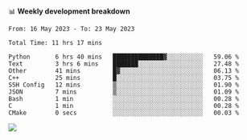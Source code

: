 📊 **Weekly development breakdown**
<!--START_SECTION:waka-->

```text
From: 16 May 2023 - To: 23 May 2023

Total Time: 11 hrs 17 mins

Python       6 hrs 40 mins   ██████████████▓░░░░░░░░░░   59.06 %
Text         3 hrs 6 mins    ███████░░░░░░░░░░░░░░░░░░   27.48 %
Other        41 mins         █▓░░░░░░░░░░░░░░░░░░░░░░░   06.13 %
C++          25 mins         █░░░░░░░░░░░░░░░░░░░░░░░░   03.75 %
SSH Config   12 mins         ▒░░░░░░░░░░░░░░░░░░░░░░░░   01.90 %
JSON         7 mins          ▒░░░░░░░░░░░░░░░░░░░░░░░░   01.09 %
Bash         1 min           ░░░░░░░░░░░░░░░░░░░░░░░░░   00.28 %
C            1 min           ░░░░░░░░░░░░░░░░░░░░░░░░░   00.28 %
CMake        0 secs          ░░░░░░░░░░░░░░░░░░░░░░░░░   00.03 %
```

<!--END_SECTION:waka-->
![](https://komarev.com/ghpvc/?username=callanwu)
